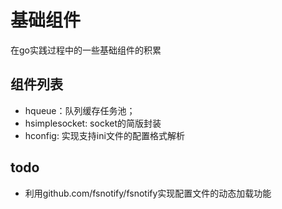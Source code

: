 # 基础组件

在go实践过程中的一些基础组件的积累

## 组件列表

- hqueue：队列缓存任务池；
- hsimplesocket: socket的简版封装
- hconfig: 实现支持ini文件的配置格式解析

## todo
- 利用github.com/fsnotify/fsnotify实现配置文件的动态加载功能
